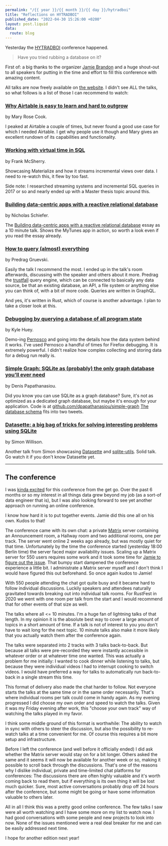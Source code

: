 ```yaml
---
permalink: "/{{ year }}/{{ month }}/{{ day }}/hytradboi"
title: "Reflections on HYTRADBOI"
published_date: "2022-04-30 15:26:00 +0200"
layout: post.liquid
data:
  route: blog
---
```


Yesterday the [HYTRADBOI][hytradboi] conference happened.

> Have you tried rubbing a database on it?

First of: a big thanks to the organizer [Jamie Brandon][jamie] and a huge shout-out to all speakers for putting in the time and effort to fill this conference with amazing content.

[jamie]: https://www.scattered-thoughts.net/
[hytradboi]: https://www.hytradboi.com/

All talks are now freely available on [the website][hytradboi].
I didn't see ALL the talks, so what follows is a list of those I can recommend to watch:

### [Why Airtable is easy to learn and hard to outgrow](https://www.hytradboi.com/2022/why-airtable-is-easy-to-learn-and-hard-to-outgrow)

by Mary Rose Cook.

I peaked at Airtable a couple of times, but never found a good use case for which I needed Airtable.
I get why people use it though and Mary gives an excellent rundown of its capabilities and functionality.

### [Working with virtual time in SQL](https://www.hytradboi.com/2022/working-with-virtual-time-in-sql)

by Frank McSherry.

Showcasing Materialize and how it streams incremental views over data.
I need to re-watch this, it flew by too fast.

Side note: I researched streaming systems and incremental SQL queries in 2017 or so and nearly ended up with a Master thesis topic around this.

### [Building data-centric apps with a reactive relational database](https://www.hytradboi.com/2022/building-data-centric-apps-with-a-reactive-relational-database)

by Nicholas Schiefer.

The [Building data-centric apps with a reactive relational database](https://riffle.systems/essays/prelude/) essay as a 10 minute talk.
Shows the MyTunes app in action, so worth a look even if you read the essay already.

### [How to query (almost) everything](https://www.hytradboi.com/2022/how-to-query-almost-everything)

by Predrag Gruevski.

Easily the talk I recommend the most.
I ended up in the talk's room afterwards, discussing with the speaker and others about it more.
Predrag the [trustfall] query engine, which can be connected to basically any data source, be that an existing database, an API, a file system or anything else you can think of, with a bit of more code.
Queries are written in GraphQL.

And yes, it's written in Rust, which of course is another advantage. I plan to take a closer look at this.

[trustfall]: https://github.com/obi1kenobi/trustfall/

### [Debugging by querying a database of all program state](https://www.hytradboi.com/2022/debugging-by-querying-a-database-of-all-program-state)

by Kyle Huey.

Demo-ing [Pernosco](https://pernos.co/) and going into the details how the data system behind it works.
I've used Pernosco a handful of times for Firefox debugging. It is extremely powerful.
I didn't realize how complex collecting and storing data for a debug run really is.

### [Simple Graph: SQLite as (probably) the only graph database you'll ever need](https://www.hytradboi.com/2022/simple-graph-sqlite-as-probably-the-only-graph-database-youll-ever-need)

by Denis Papathanasiou.

Did you know you can use SQLite as a graph database?
Sure, it's not as optimized as a dedicated graph database, but maybe it's enough for your application.
Code is at [github.com/dpapathanasiou/simple-graph](https://github.com/dpapathanasiou/simple-graph)
[The database schema](https://github.com/dpapathanasiou/simple-graph/blob/main/sql/schema.sql) fits into two tweets.

### [Datasette: a big bag of tricks for solving interesting problems using SQLite](https://www.hytradboi.com/2022/datasette-a-big-bag-of-tricks-for-solving-interesting-problems-using-sqlite)

by Simon Willison.

Another talk from Simon showcasing [Datasette] and [sqlite-utils].
Solid talk. Go watch it if you don't know Datasette yet.

[datasette]: https://datasette.io/
[sqlite-utils]: https://datasette.io/

---

## The conference

I was [kinda excited](https://twitter.com/badboy_/status/1514580543144448006) for this conference from the get go.
Over the past 6 months or so my interest in all things data grew beyond my job (as a sort-of data engineer that is),
but I was also looking forward to see yet another approach on running an online conference.

I know how hard it is to put together events. Jamie did this one all on his own. Kudos to that!

The conference came with its own chat: a private [Matrix] server containing an Announcement room, a Hallway room and two additional rooms, one per track.
The server went online 2 weeks ago already, but was mostly quiet for that time.
Unfortunately by the time the conference started (yesterday 18:00 Berlin time) the server faced major availability issues.
Scaling up a Matrix server for 550 users requires some work and it took some time for [Jamie to figure out the issue](https://twitter.com/sc13ts/status/1520114317026160640).
That bumpy start dampened the conference experience a little bit. I administrate a Matrix server myself and I don't think I would have figured this out beforehand.
So once again kudos to Jamie!

With 550 people attending the chat got quite busy and it became hard to follow individual discussions.
Luckily speakers and attendees naturally gravitated towards breaking out into individual talk rooms.
For RustFest in 2020 we went with one room per talk from the start and I would recommend that for other events of that size as well.

The talks where all <= 10 minutes.
I'm a huge fan of lightning talks of that length.
In my opinion it is the absolute best way to cover a large amount of topics in a short amount of time.
If a talk is not of interest to you you don't have to wait long for the next topic.
10 minute talks also make it more likely that you actually watch them after the conference again.

The talks were separated into 2 tracks with 3 talks back-to-back.
But because all talks were pre-recorded they were instantly accessible in whatever order or at whatever time one wanted.
This was actually a problem for me initially:
I wanted to cook dinner while listening to talks, but because they were individual videos I had to interrupt cooking to switch videos.
I would have preferred a way for talks to automatically run back-to-back in a single stream this time.

This format of delivery also made the chat harder to follow.
Not everyone starts the talks at the same time or in the same order necessarily.
That's where individual rooms per talk could come in handy again.
As my evening progressed I did choose my own order and speed to watch the talks.
Given it was my Friday evening after work, this "choose your own track" way of watching the talks played in my favor.

I think some middle ground of this format is worthwhile:
The ability to watch in sync with others to steer the discussion,
but also the possibility to re-watch talks at a time convenient for me.
Of course this requires a bit more setup and infrastructure.

Before I left the conference (and well before it officially ended) I did ask whether the Matrix server would stay on for a bit longer.
Others asked the same and it seems it will now be available for another week or so, making it possible to scroll back through the discussions.
That's one of the reasons why I dislike individual, private and time-limited chat platforms for conferences:
The discussions there are often highly valuable and it's worth coming back to read them,
but if everything is its own thing it will be lost much quicker.
Sure, most active conversations probably drop off 24 hours after the conference, but some might be going or have some information valuable to others later.

All in all I think this was a pretty good online conference.
The few talks I saw were all worth watching and I have some more on my list to watch now.
I had good conversations with some people and new projects to look into now.
None of the issues mentioned were a real deal breaker for me and can be easily addressed next time.

I hope for another edition next year!

[Matrix]: https://matrix.org/
